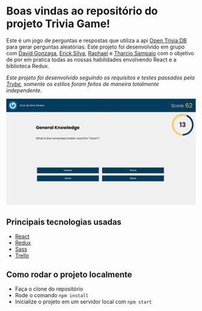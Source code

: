 # Boas vindas ao repositório do projeto Trivia Game!

Este é um jogo de perguntas e respostas que utiliza a api [Open Trivia DB](https://opentdb.com/api_config.php) para gerar perguntas aleatórias. Este projeto foi desenvolvido em grupo com [David Gonzaga](https://github.com/Gonzagadavid), [Erick Silva](https://github.com/ericksilvadev), [Raphael](https://github.com/Raph2ll) e [Tharcio Sampaio](https://github.com/tatosampli) com o objetivo de por em pratica todas as nossas habilidades envolvendo React e a biblioteca Redux.

*Este projeto foi desenvolvido seguindo os requisitos e testes passados pela [Trybe](https://www.betrybe.com/), somente os estilos foram feitos de maneira totalmente independente.*



![project demo](./public/images/trivia-game.png)

## Principais tecnologias usadas

* [React](https://pt-br.reactjs.org/)
* [Redux](https://redux.js.org/)
* [Sass](https://sass-lang.com/)
* [Trello](https://trello.com/pt-BR)

## Como rodar o projeto localmente

* Faça o clone do repositório
* Rode o comando `npm install`
* Inicialize o projeto em um servidor local com `npm start`
